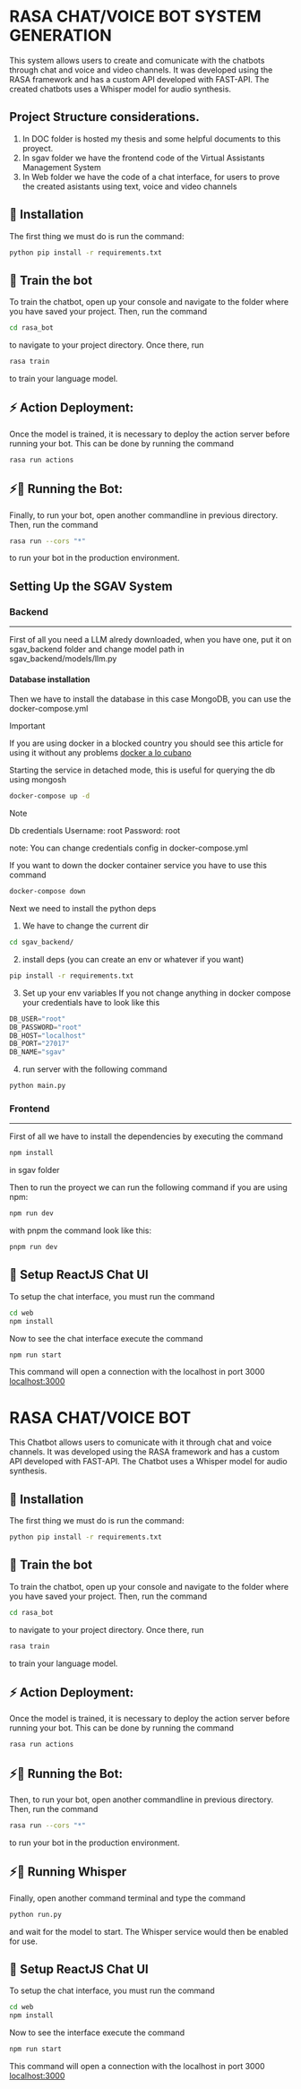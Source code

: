 # RASA CHAT/VOICE BOT SYSTEM GENERATION

This system allows users to create and comunicate with the chatbots through chat and
voice and video channels. It was developed using the RASA framework and has a custom API developed with FAST-API. The created chatbots uses a Whisper model for audio synthesis.

## Project Structure considerations.

1. In DOC folder is hosted my thesis and some helpful documents to this proyect.
2. In sgav folder we have the frontend code of the Virtual Assistants Management System
3. In Web folder we have the code of a chat interface, for users to prove the created asistants using text, voice and video channels

## 👷‍ Installation

The first thing we must do is run the command:

```bash
python pip install -r requirements.txt
```

## 🤖 Train the bot

To train the chatbot, open up your console and navigate to the folder where you have saved your project. Then, run the command

```bash
cd rasa_bot
```

to navigate to your project directory. Once there, run

```bash
rasa train
```

to train your language model.

## ⚡️ Action Deployment:

Once the model is trained, it is necessary to deploy the action server before running your bot. This can be done by running the command

```bash
rasa run actions
```

## ⚡️🤖 Running the Bot:

Finally, to run your bot, open another commandline in previous directory. Then, run the command

```bash
rasa run --cors "*"
```

to run your bot in the production environment.

## Setting Up the SGAV System

### Backend
---
First of all you need a LLM alredy downloaded, when you have one, put it on sgav_backend folder and change model path in sgav_backend/models/llm.py

#### Database installation
Then we have to install the database in this case MongoDB, you can use the docker-compose.yml 

> [!IMPORTANT]
> If you are using docker in a blocked country you should see this article for using it without any problems [docker a lo cubano](https://www.sysadminsdecuba.com/2020/04/docker-a-lo-cubano/)


Starting the service in detached mode, this is useful for querying the db using mongosh
```bash
docker-compose up -d
```

> [!NOTE]
Db credentials 
Username: root
Password: root

note: You can change credentials config in docker-compose.yml

If you want to down the docker container service you have to use this command
```bash
docker-compose down
```

Next we need to install the python deps

1. We have to change the current dir

```bash
cd sgav_backend/
```

2. install deps (you can create an env or whatever if you want)

```bash
pip install -r requirements.txt
```

3. Set up your env variables
If you not change anything in docker compose your credentials have to look like this

```js
DB_USER="root"
DB_PASSWORD="root"
DB_HOST="localhost"
DB_PORT="27017"
DB_NAME="sgav"
```

4. run server with the following command

```bash
python main.py
```

### Frontend
---

First of all we have to install the dependencies by executing the command

```bash
npm install
```

in sgav folder

Then to run the proyect we can run the following command
if you are using npm:

```bash
npm run dev
```

with pnpm the command look like this:

```bash
pnpm run dev
```

## 🎨 Setup ReactJS Chat UI

To setup the chat interface, you must run the command

```bash
cd web
npm install
```

Now to see the chat interface execute the command

```bash
npm run start
```

This command will open a connection with the localhost in port 3000
[localhost:3000](http://localhost:3000)

# RASA CHAT/VOICE BOT

This Chatbot allows users to comunicate with it through chat and
voice channels. It was developed using the RASA framework and has a custom API developed with FAST-API. The Chatbot uses a Whisper model for audio synthesis.

## 👷‍ Installation

The first thing we must do is run the command:

```bash
python pip install -r requirements.txt
```

## 🤖 Train the bot

To train the chatbot, open up your console and navigate to the folder where you have saved your project. Then, run the command

```bash
cd rasa_bot
```

to navigate to your project directory. Once there, run

```bash
rasa train
```

to train your language model.

## ⚡️ Action Deployment:

Once the model is trained, it is necessary to deploy the action server before running your bot. This can be done by running the command

```bash
rasa run actions
```

## ⚡️🤖 Running the Bot:

Then, to run your bot, open another commandline in previous directory. Then, run the command

```bash
rasa run --cors "*"
```

to run your bot in the production environment.

## ⚡️🎤 Running Whisper

Finally, open another command terminal and type the command

```bash
python run.py
```

and wait for the model to start. The Whisper service would then be enabled for use.

## 🎨 Setup ReactJS Chat UI

To setup the chat interface, you must run the command

```bash
cd web
npm install
```

Now to see the interface execute the command

```bash
npm run start
```

This command will open a connection with the localhost in port 3000
[localhost:3000](http://localhost:3000)
